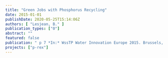 ```yaml
---
title: "Green Jobs with Phosphorus Recycling"
date: 2015-01-01
publishDate: 2020-05-25T15:14:06Z
authors: [ "Lesjean, B." ]
publication_types: ["0"]
abstract: ""
featured: false
publication: " p 7 *In:* WssTP Water Innovation Europe 2015. Brussels, Belgium. 24-26 June 2015"
projects: ["p-rex"]
---
```


